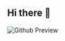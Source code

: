 ## Hi there 👋
![Github Preview](https://github-readme-stats.vercel.app/api?username=Mohammad-Hossein-Dalghi&show_icons=true&theme=dark)

